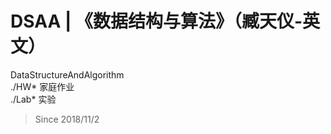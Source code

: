 # DSAA | 《数据结构与算法》（臧天仪-英文）
DataStructureAndAlgorithm <br>
./HW* 家庭作业 <br>
./Lab* 实验 <br>
>Since 2018/11/2
